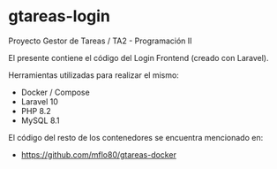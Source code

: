 # gtareas-login

Proyecto Gestor de Tareas / TA2 - Programación II

El presente contiene el código del Login Frontend (creado con Laravel).

Herramientas utilizadas para realizar el mismo:
- Docker / Compose
- Laravel 10
- PHP 8.2
- MySQL 8.1

El código del resto de los contenedores se encuentra mencionado en:
- https://github.com/mflo80/gtareas-docker
